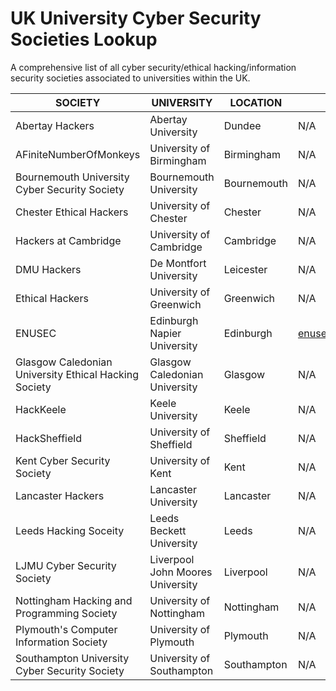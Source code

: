 # UK University Cyber Security Societies Lookup
A comprehensive list of all cyber security/ethical hacking/information security societies associated to universities within the UK.

|SOCIETY         | UNIVERSITY                      | LOCATION         | EMAIL               |
|---|---|---|---|
|Abertay Hackers |Abertay University | Dundee|N/A          |
|AFiniteNumberOfMonkeys|University of Birmingham|Birmingham|N/A|
|Bournemouth University Cyber Security Society|Bournemouth University|Bournemouth|N/A |
|Chester Ethical Hackers|University of Chester|Chester| N/A|
|Hackers at Cambridge|University of Cambridge|Cambridge| N/A|
|DMU Hackers|De Montfort University|Leicester|N/A|
|Ethical Hackers|University of Greenwich|Greenwich| N/A |
|ENUSEC|Edinburgh Napier University|Edinburgh| enusec@gmail.com|
|Glasgow Caledonian University Ethical Hacking Society|Glasgow Caledonian University|Glasgow| N/A|
|HackKeele|Keele University|Keele| N/A|
|HackSheffield|University of Sheffield|Sheffield| N/A|
|Kent Cyber Security Society|University of Kent|Kent| N/A|
|Lancaster Hackers|Lancaster University|Lancaster| N/A|
|Leeds Hacking Soceity|Leeds Beckett University|Leeds| N/A|
|LJMU Cyber Security Society|Liverpool John Moores University|Liverpool| N/A|
|Nottingham Hacking and Programming Society|University of Nottingham|Nottingham| N/A|
|Plymouth's Computer Information Society|University of Plymouth|Plymouth| N/A|
|Southampton University Cyber Security Society|University of Southampton|Southampton| N/A|
